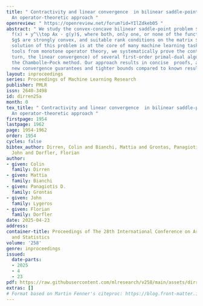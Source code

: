 ```yaml
---
title: " Contractivity and linear convergence  in bilinear saddle-point problems:
  An operator-theoretic approach "
openreview: " https://openreview.net/forum?id=YIlZdkeb05 "
abstract: " We study the convex-concave bilinear saddle-point problem $\\min_x \\max_y
  f(x) + y^\\top Ax - g(y)$, where both, only one, or none of the functions $f$ and
  $g$ are strongly convex, and suitable rank conditions on the matrix $A$ hold. The
  solution of this problem is at the core of many machine learning tasks. By employing
  tools from monotone operator theory, we systematically prove the contractivity (in
  turn, the linear convergence) of several first-order primal-dual algorithms, including
  the Chambolle–Pock method. Our approach results in concise  proofs, and it yields
  new convergence guarantees and tighter bounds compared to known results. "
layout: inproceedings
series: Proceedings of Machine Learning Research
publisher: PMLR
issn: 2640-3498
id: dirren25a
month: 0
tex_title: " Contractivity and linear convergence  in bilinear saddle-point problems:
  An operator-theoretic approach "
firstpage: 1954
lastpage: 1962
page: 1954-1962
order: 1954
cycles: false
bibtex_author: Dirren, Colin and Bianchi, Mattia and Grontas, Panagiotis D. and Lygeros,
  John and Dorfler, Florian
author:
- given: Colin
  family: Dirren
- given: Mattia
  family: Bianchi
- given: Panagiotis D.
  family: Grontas
- given: John
  family: Lygeros
- given: Florian
  family: Dorfler
date: 2025-04-23
address:
container-title: Proceedings of The 28th International Conference on Artificial Intelligence
  and Statistics
volume: '258'
genre: inproceedings
issued:
  date-parts:
  - 2025
  - 4
  - 23
pdf: https://raw.githubusercontent.com/mlresearch/v258/main/assets/dirren25a/dirren25a.pdf
extras: []
# Format based on Martin Fenner's citeproc: https://blog.front-matter.io/posts/citeproc-yaml-for-bibliographies/
---
```

